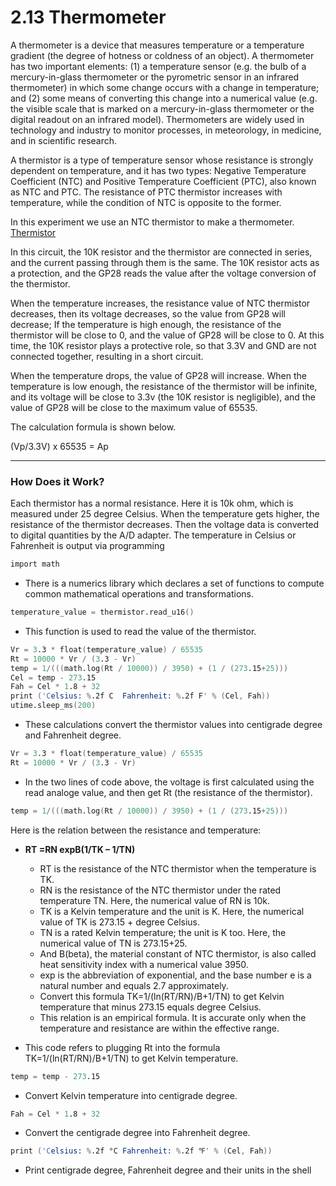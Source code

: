 # 2.13 Thermometer
A thermometer is a device that measures temperature or a temperature gradient (the degree of hotness or coldness of an object). A thermometer has two important elements: (1) a temperature sensor (e.g. the bulb of a mercury-in-glass thermometer or the pyrometric sensor in an infrared thermometer) in which some change occurs with a change in temperature; and (2) some means of converting this change into a numerical value (e.g. the visible scale that is marked on a mercury-in-glass thermometer or the digital readout on an infrared model). Thermometers are widely used in technology and industry to monitor processes, in meteorology, in medicine, and in scientific research.

A thermistor is a type of temperature sensor whose resistance is strongly dependent on temperature, and it has two types: Negative Temperature Coefficient (NTC) and Positive Temperature Coefficient (PTC), also known as NTC and PTC. The resistance of PTC thermistor increases with temperature, while the condition of NTC is opposite to the former.

In this experiment we use an NTC thermistor to make a thermometer.
[Thermistor](https://docs.sunfounder.com/projects/euler-kit/en/latest/component/component_thermistor.html#cpn-temp)

In this circuit, the 10K resistor and the thermistor are connected in series, and the current passing through them is the same. The 10K resistor acts as a protection, and the GP28 reads the value after the voltage conversion of the thermistor.

When the temperature increases, the resistance value of NTC thermistor decreases, then its voltage decreases, so the value from GP28 will decrease; If the temperature is high enough, the resistance of the thermistor will be close to 0, and the value of GP28 will be close to 0. At this time, the 10K resistor plays a protective role, so that 3.3V and GND are not connected together, resulting in a short circuit.

When the temperature drops, the value of GP28 will increase. When the temperature is low enough, the resistance of the thermistor will be infinite, and its voltage will be close to 3.3v (the 10K resistor is negligible), and the value of GP28 will be close to the maximum value of 65535.

The calculation formula is shown below.

(Vp/3.3V) x 65535 = Ap
***      
### How Does it Work? 
Each thermistor has a normal resistance. Here it is 10k ohm, which is measured under 25 degree Celsius.
When the temperature gets higher, the resistance of the thermistor decreases. Then the voltage data is converted to digital quantities by the A/D adapter.
The temperature in Celsius or Fahrenheit is output via programming

```s
import math
```
- There is a numerics library which declares a set of functions to compute common mathematical operations and transformations.
```s
temperature_value = thermistor.read_u16()
```
- This function is used to read the value of the thermistor.
```s
Vr = 3.3 * float(temperature_value) / 65535
Rt = 10000 * Vr / (3.3 - Vr)
temp = 1/(((math.log(Rt / 10000)) / 3950) + (1 / (273.15+25)))
Cel = temp - 273.15
Fah = Cel * 1.8 + 32
print ('Celsius: %.2f C  Fahrenheit: %.2f F' % (Cel, Fah))
utime.sleep_ms(200)
```
- These calculations convert the thermistor values into centigrade degree and Fahrenheit degree.
```s
Vr = 3.3 * float(temperature_value) / 65535
Rt = 10000 * Vr / (3.3 - Vr)
```
- In the two lines of code above, the voltage is first calculated using the read analoge value, and then get Rt (the resistance of the thermistor).
```s
temp = 1/(((math.log(Rt / 10000)) / 3950) + (1 / (273.15+25)))
```
Here is the relation between the resistance and temperature:

* **RT =RN expB(1/TK – 1/TN)**

    * RT is the resistance of the NTC thermistor when the temperature is TK.
    * RN is the resistance of the NTC thermistor under the rated temperature TN. Here, the numerical value of RN is 10k.
    * TK is a Kelvin temperature and the unit is K. Here, the numerical value of TK is 273.15 + degree Celsius.
    * TN is a rated Kelvin temperature; the unit is K too. Here, the numerical value of TN is 273.15+25.
    * And B(beta), the material constant of NTC thermistor, is also called heat sensitivity index with a numerical value 3950.
    * exp is the abbreviation of exponential, and the base number e is a natural number and equals 2.7 approximately.
    * Convert this formula TK=1/(ln(RT/RN)/B+1/TN) to get Kelvin temperature that minus 273.15 equals degree Celsius.
    * This relation is an empirical formula. It is accurate only when the temperature and resistance are within the effective range.
- This code refers to plugging Rt into the formula TK=1/(ln(RT/RN)/B+1/TN) to get Kelvin temperature.
```s
temp = temp - 273.15
```
- Convert Kelvin temperature into centigrade degree.
```s
Fah = Cel * 1.8 + 32
```
- Convert the centigrade degree into Fahrenheit degree.
```s
print ('Celsius: %.2f °C Fahrenheit: %.2f ℉' % (Cel, Fah))
```
- Print centigrade degree, Fahrenheit degree and their units in the shell